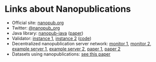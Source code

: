 # Links about Nanopublications

- Official site: [nanopub.org](http://nanopub.org)
- Twitter: [@nanopub_org](https://twitter.com/nanopub_org)
- Java library: [nanopub-java](https://github.com/Nanopublication/nanopub-java) ([paper](https://arxiv.org/abs/1508.04977))
- Validator: [instance 1](http://nanopub.inn.ac/), [instance 2](http://app.tkuhn.eculture.labs.vu.nl/nanopub-validator/) ([code](https://github.com/tkuhn/nanopub-validator))
- Decentralized nanopublication server network: [monitor 1](http://npmonitor.inn.ac/), [monitor 2](http://app.tkuhn.eculture.labs.vu.nl/nanopub-monitor/), [example server 1](http://np.inn.ac/), [example server 2](http://server.nanopubs.lod.labs.vu.nl/), [paper 1](http://arxiv.org/pdf/1411.2749), [paper 2](https://doi.org/10.7717/peerj-cs.78)
- Datasets using nanopublications: [see this paper](https://arxiv.org/abs/1809.06532)
